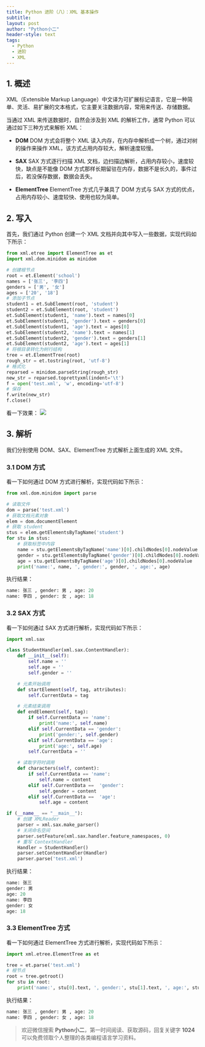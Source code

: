 ```yaml
---
title: Python 进阶（八）：XML 基本操作
subtitle: 
layout: post
author: "Python小二"
header-style: text
tags:
  - Python
  - 进阶
  - XML
---
```


## 1. 概述

XML（Extensible Markup Language）中文译为可扩展标记语言，它是一种简单、灵活、易扩展的文本格式，它主要关注数据内容，常用来传送、存储数据。

当通过 XML 来传送数据时，自然会涉及到 XML 的解析工作，通常 Python 可以通过如下三种方式来解析 XML：

* **DOM**
DOM 方式会将整个 XML 读入内存，在内存中解析成一个树，通过对树的操作来操作 XML，该方式占用内存较大，解析速度较慢。

* **SAX** 
SAX 方式逐行扫描 XML 文档，边扫描边解析，占用内存较小，速度较快，缺点是不能像 DOM 方式那样长期留驻在内存，数据不是长久的，事件过后，若没保存数据，数据会丢失。

* **ElementTree** 
ElementTree 方式几乎兼具了 DOM 方式与 SAX 方式的优点，占用内存较小、速度较快、使用也较为简单。

## 2. 写入

首先，我们通过 Python 创建一个 XML 文档并向其中写入一些数据，实现代码如下所示：

```python
from xml.etree import ElementTree as et
import xml.dom.minidom as minidom

# 创建根节点 
root = et.Element('school')
names = ['张三', '李四']
genders = ['男', '女']
ages = ['20', '18']
# 添加子节点
student1 = et.SubElement(root, 'student')
student2 = et.SubElement(root, 'student')
et.SubElement(student1, 'name').text = names[0]
et.SubElement(student1, 'gender').text = genders[0]
et.SubElement(student1, 'age').text = ages[0]
et.SubElement(student2, 'name').text = names[1]
et.SubElement(student2, 'gender').text = genders[1]
et.SubElement(student2, 'age').text = ages[1]
# 将根目录转化为树行结构
tree = et.ElementTree(root)
rough_str = et.tostring(root, 'utf-8')
# 格式化
reparsed = minidom.parseString(rough_str)
new_str = reparsed.toprettyxml(indent='\t')
f = open('test.xml', 'w', encoding='utf-8')
# 保存
f.write(new_str)
f.close()
```

看一下效果：
![](https://img-blog.csdnimg.cn/20200301190919626.PNG)

## 3. 解析

我们分别使用 DOM、SAX、ElementTree 方式解析上面生成的 XML 文件。

### 3.1 DOM 方式

看一下如何通过 DOM 方式进行解析，实现代码如下所示：

```python
from xml.dom.minidom import parse

# 读取文件
dom = parse('test.xml')
# 获取文档元素对象
elem = dom.documentElement
# 获取 student
stus = elem.getElementsByTagName('student')
for stu in stus:
	# 获取标签中内容
    name = stu.getElementsByTagName('name')[0].childNodes[0].nodeValue
    gender = stu.getElementsByTagName('gender')[0].childNodes[0].nodeValue
    age = stu.getElementsByTagName('age')[0].childNodes[0].nodeValue
    print('name:', name, ', gender:', gender, ', age:', age)
```

执行结果：

```python
name: 张三 , gender: 男 , age: 20
name: 李四 , gender: 女 , age: 18
```

### 3.2 SAX 方式

看一下如何通过 SAX 方式进行解析，实现代码如下所示：

```python
import xml.sax

class StudentHandler(xml.sax.ContentHandler):
    def __init__(self):
        self.name = ''
        self.age = ''
        self.gender = ''

    # 元素开始调用
    def startElement(self, tag, attributes):
        self.CurrentData = tag

    # 元素结束调用
    def endElement(self, tag):
        if self.CurrentData == 'name':
            print('name:', self.name)
        elif self.CurrentData == 'gender':
            print('gender:', self.gender)
        elif self.CurrentData == 'age':
            print('age:', self.age)
        self.CurrentData = ''

    # 读取字符时调用
    def characters(self, content):
        if self.CurrentData == 'name':
            self.name = content
        elif self.CurrentData ==  'gender':
            self.gender = content
        elif self.CurrentData ==  'age':
            self.age = content

if (__name__ == "__main__"):
    # 创建 XMLReader
    parser = xml.sax.make_parser()
    # 关闭命名空间
    parser.setFeature(xml.sax.handler.feature_namespaces, 0)
    # 重写 ContextHandler
    Handler = StudentHandler()
    parser.setContentHandler(Handler)
    parser.parse('test.xml')
```

执行结果：

```python
name: 张三
gender: 男
age: 20
name: 李四
gender: 女
age: 18
```

### 3.3 ElementTree 方式

看一下如何通过 ElementTree 方式进行解析，实现代码如下所示：

```python
import xml.etree.ElementTree as et

tree = et.parse('test.xml')
# 根节点
root = tree.getroot()
for stu in root:
    print('name:', stu[0].text, ', gender:', stu[1].text, ', age:', stu[2].text)
```

执行结果：

```python
name: 张三 , gender: 男 , age: 20
name: 李四 , gender: 女 , age: 18
```

> 欢迎微信搜索 **Python小二**，第一时间阅读、获取源码，回复关键字 **1024** 可以免费领取个人整理的各类编程语言学习资料。